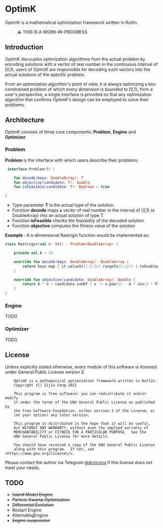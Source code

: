 # OptimK

OptimK is a mathematical optimization framework written in Kotlin.

> :warning: **THIS IS A WORK-IN-PROGRESS**

## Introduction

OptimK decouples optimization algorithms from the actual problem by encoding solutions with a vector of real number in
the continuous interval of [0,1), users of OptimK are responsible for decoding such vectors into the actual solutions of
the specific problem.

From an optimization algorithm's point of view, it is always optimizing a box constrained problem of which every
dimension is bounded to [0,1); from a user's perspective, a single interface is provided so that any optimization
algorithm that confirms OptimK's design can be employed to solve their problems.

## Architecture

OptimK consists of three core components: __Problem__, __Engine__ and __Optimizer__.

### Problem

__Problem__ is the interface with which users describe their problems:

````kotlin
 interface Problem<T> {

    fun decode(keys: DoubleArray): T
    fun objective(candidate: T): Double
    fun isFeasible(candidate: T): Boolean = true

}
````

+ Type parameter __T__ is the actual type of the solution.
+ Function __decode__ maps a vector of real number in the interval of [0,1) (a DoubleArray) into an actual solution of
  type T.
+ Function __isFeasible__ checks the feasibility of the decoded solution.
+ Function __objective__ computes the fitness value of the solution

__Example__ : A n-dimensional Rastrigin function would be implemented as:

````kotlin
class Rastrigin(val n: Int) : Problem<DoubleArray> {

    private val A = 10

    override fun decode(keys: DoubleArray): DoubleArray {
        return keys.map { it.valueIn((-5.12).rangeTo(5.12)) }.toDoubleArray()
    }

    override fun objective(candidate: DoubleArray): Double {
        return A * n + candidate.sumOf { x -> x.pow(2) - A * cos(2 * PI * x) }
    }
}
````

### Engine

TODO

### Optimizer

TODO

## License

Unless explicitly stated otherwise, every module of this software is licensed under General Public License version 3.

````
    OptimK is a mathematical optimization framework written in Kotlin.
    Copyright (C) Zijie Cong 2021 
    
    This program is free software: you can redistribute it and/or modify
    it under the terms of the GNU General Public License as published by
    the Free Software Foundation, either version 3 of the License, or
    (at your option) any later version.

    This program is distributed in the hope that it will be useful,
    but WITHOUT ANY WARRANTY; without even the implied warranty of
    MERCHANTABILITY or FITNESS FOR A PARTICULAR PURPOSE.  See the
    GNU General Public License for more details.

    You should have received a copy of the GNU General Public License
    along with this program.  If not, see <https://www.gnu.org/licenses/>.
````

Please contact the author via Telegram [@drzjcong](https://telegram.me/drzjcong) if this license does not meet your
needs.

## TODO

+ ~~Island Model Engine~~
+ ~~Particle Swamp Optimization~~
+ ~~Differential Evolution~~
+ Restart Engine
+ AlternatingEngine
+ ~~Engine suspension~~